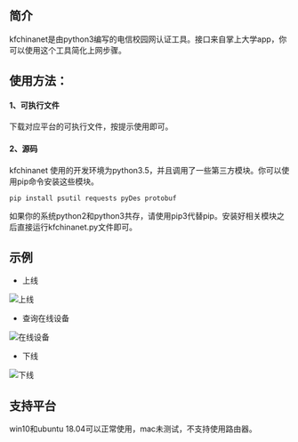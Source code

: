 ## 简介
kfchinanet是由python3编写的电信校园网认证工具。接口来自掌上大学app，你可以使用这个工具简化上网步骤。


## 使用方法：
#### 1、可执行文件

下载对应平台的可执行文件，按提示使用即可。

#### 2、源码
kfchinanet 使用的开发环境为python3.5，并且调用了一些第三方模块。你可以使用pip命令安装这些模块。
```
pip install psutil requests pyDes protobuf
```
如果你的系统python2和python3共存，请使用pip3代替pip。安装好相关模块之后直接运行kfchinanet.py文件即可。


## 示例

- 上线

![上线](https://i.loli.net/2018/08/16/5b75209689da9.png)

- 查询在线设备

![在线设备](https://i.loli.net/2018/08/16/5b752096d4a87.png)

- 下线

![下线](https://i.loli.net/2018/08/16/5b752096d4a87.png)

## 支持平台
win10和ubuntu 18.04可以正常使用，mac未测试，不支持使用路由器。